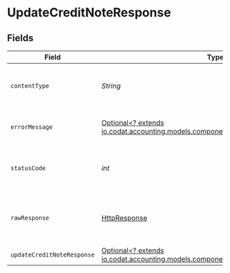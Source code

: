 # UpdateCreditNoteResponse


## Fields

| Field                                                                                                                                     | Type                                                                                                                                      | Required                                                                                                                                  | Description                                                                                                                               |
| ----------------------------------------------------------------------------------------------------------------------------------------- | ----------------------------------------------------------------------------------------------------------------------------------------- | ----------------------------------------------------------------------------------------------------------------------------------------- | ----------------------------------------------------------------------------------------------------------------------------------------- |
| `contentType`                                                                                                                             | *String*                                                                                                                                  | :heavy_check_mark:                                                                                                                        | HTTP response content type for this operation                                                                                             |
| `errorMessage`                                                                                                                            | [Optional<? extends io.codat.accounting.models.components.ErrorMessage>](../../models/components/ErrorMessage.md)                         | :heavy_minus_sign:                                                                                                                        | The request made is not valid.                                                                                                            |
| `statusCode`                                                                                                                              | *int*                                                                                                                                     | :heavy_check_mark:                                                                                                                        | HTTP response status code for this operation                                                                                              |
| `rawResponse`                                                                                                                             | [HttpResponse<InputStream>](https://docs.oracle.com/en/java/javase/11/docs/api/java.net.http/java/net/http/HttpResponse.html)             | :heavy_check_mark:                                                                                                                        | Raw HTTP response; suitable for custom response parsing                                                                                   |
| `updateCreditNoteResponse`                                                                                                                | [Optional<? extends io.codat.accounting.models.components.UpdateCreditNoteResponse>](../../models/components/UpdateCreditNoteResponse.md) | :heavy_minus_sign:                                                                                                                        | Success                                                                                                                                   |